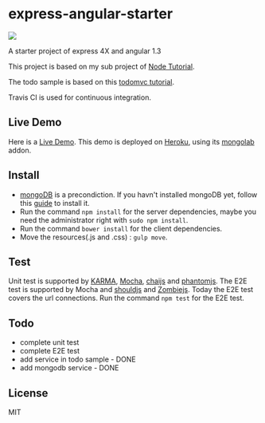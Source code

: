 # express-angular-starter

![](https://travis-ci.org/xie-qianyue/express-angular-starter.svg?branch=master)  

A starter project of express 4X and angular 1.3

This project is based on my sub project of [Node Tutorial](https://github.com/xie-qianyue/NodeTutorial).  

The todo sample is based on this [todomvc tutorial](http://todomvc.com/examples/angularjs/#/).

Travis CI is used for continuous integration.

## Live Demo
Here is a [Live Demo](https://express-angular-starter.herokuapp.com/). This demo is deployed on [Heroku](https://www.heroku.com/), using its [mongolab](https://mongolab.com/) addon.


## Install
* [mongoDB](https://www.mongodb.org/) is a precondiction. If you havn't installed mongoDB yet, follow this [guide](https://docs.mongodb.org/manual/installation/) to install it.
* Run the command `npm install` for the server dependencies, maybe you need the administrator right with `sudo npm install`.
* Run the command `bower install` for the client dependencies.
* Move the resources(.js and .css) : `gulp move`.

## Test
Unit test is supported by [KARMA](http://karma-runner.github.io/0.13/index.html), [Mocha](http://mochajs.org/), [chaijs](http://chaijs.com/) and [phantomjs](http://phantomjs.org/).
The E2E test is supported by Mocha and [shouldjs](https://github.com/shouldjs/should.js) and [Zombiejs](http://zombie.js.org/). 
Today the E2E test covers the url connections. Run the command `npm test` for the E2E test.

## Todo
- complete unit test
- complete E2E test
- add service in todo sample - DONE
- add mongodb service - DONE

## License
MIT
